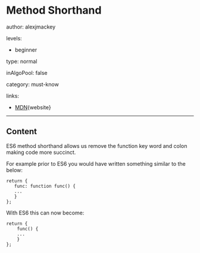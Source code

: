 # Method Shorthand
author: alexjmackey

levels:

  - beginner

type: normal

inAlgoPool: false

category: must-know

links:

  - [MDN](https://developer.mozilla.org/en-US/docs/Web/JavaScript/Reference/Functions/Method_definitions){website}

---
## Content

ES6 method shorthand allows us remove the function key word and colon making code more succinct. 

For example prior to ES6 you would have written something similar to the below:

```
return {
   func: function func() {
   ...
   }
};
```

With ES6 this can now become:

```
return {
    func() {
    ...
    }
};
```
